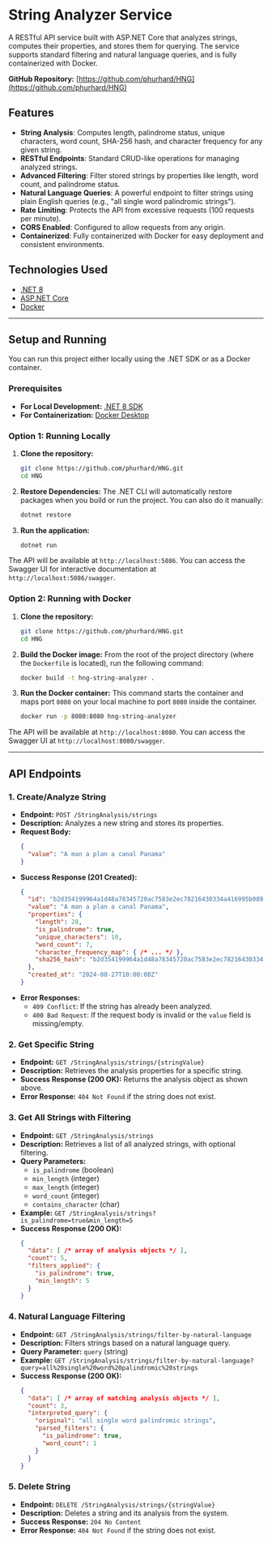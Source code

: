 # String Analyzer Service

A RESTful API service built with ASP.NET Core that analyzes strings, computes their properties, and stores them for querying. The service supports standard filtering and natural language queries, and is fully containerized with Docker.

**GitHub Repository:** [https://github.com/phurhard/HNG](https://github.com/phurhard/HNG)

## Features

-   **String Analysis**: Computes length, palindrome status, unique characters, word count, SHA-256 hash, and character frequency for any given string.
-   **RESTful Endpoints**: Standard CRUD-like operations for managing analyzed strings.
-   **Advanced Filtering**: Filter stored strings by properties like length, word count, and palindrome status.
-   **Natural Language Queries**: A powerful endpoint to filter strings using plain English queries (e.g., "all single word palindromic strings").
-   **Rate Limiting**: Protects the API from excessive requests (100 requests per minute).
-   **CORS Enabled**: Configured to allow requests from any origin.
-   **Containerized**: Fully containerized with Docker for easy deployment and consistent environments.

## Technologies Used

-   [.NET 8](https://dotnet.microsoft.com/en-us/download/dotnet/8.0)
-   [ASP.NET Core](https://dotnet.microsoft.com/apps/aspnet)
-   [Docker](https://www.docker.com/)

---

## Setup and Running

You can run this project either locally using the .NET SDK or as a Docker container.

### Prerequisites

-   **For Local Development:** [.NET 8 SDK](https://dotnet.microsoft.com/en-us/download/dotnet/8.0)
-   **For Containerization:** [Docker Desktop](https://www.docker.com/products/docker-desktop/)

### Option 1: Running Locally

1.  **Clone the repository:**
    ```sh
    git clone https://github.com/phurhard/HNG.git
    cd HNG
    ```

2.  **Restore Dependencies:**
    The .NET CLI will automatically restore packages when you build or run the project. You can also do it manually:
    ```sh
    dotnet restore
    ```

3.  **Run the application:**
    ```sh
    dotnet run
    ```

The API will be available at `http://localhost:5086`. You can access the Swagger UI for interactive documentation at `http://localhost:5086/swagger`.

### Option 2: Running with Docker

1.  **Clone the repository:**
    ```sh
    git clone https://github.com/phurhard/HNG.git
    cd HNG
    ```

2.  **Build the Docker image:**
    From the root of the project directory (where the `Dockerfile` is located), run the following command:
    ```sh
    docker build -t hng-string-analyzer .
    ```

3.  **Run the Docker container:**
    This command starts the container and maps port `8080` on your local machine to port `8080` inside the container.
    ```sh
    docker run -p 8080:8080 hng-string-analyzer
    ```

The API will be available at `http://localhost:8080`. You can access the Swagger UI at `http://localhost:8080/swagger`.

---

## API Endpoints

### 1. Create/Analyze String

-   **Endpoint:** `POST /StringAnalysis/strings`
-   **Description:** Analyzes a new string and stores its properties.
-   **Request Body:**
    ```json
    {
      "value": "A man a plan a canal Panama"
    }
    ```
-   **Success Response (201 Created):**
    ```json
    {
      "id": "b2d354199964a1d48a78345720ac7583e2ec78216430334a416995b08994f069",
      "value": "A man a plan a canal Panama",
      "properties": {
        "length": 28,
        "is_palindrome": true,
        "unique_characters": 10,
        "word_count": 7,
        "character_frequency_map": { /* ... */ },
        "sha256_hash": "b2d354199964a1d48a78345720ac7583e2ec78216430334a416995b08994f069"
      },
      "created_at": "2024-08-27T10:00:00Z"
    }
    ```
-   **Error Responses:**
    -   `409 Conflict`: If the string has already been analyzed.
    -   `400 Bad Request`: If the request body is invalid or the `value` field is missing/empty.

### 2. Get Specific String

-   **Endpoint:** `GET /StringAnalysis/strings/{stringValue}`
-   **Description:** Retrieves the analysis properties for a specific string.
-   **Success Response (200 OK):** Returns the analysis object as shown above.
-   **Error Response:** `404 Not Found` if the string does not exist.

### 3. Get All Strings with Filtering

-   **Endpoint:** `GET /StringAnalysis/strings`
-   **Description:** Retrieves a list of all analyzed strings, with optional filtering.
-   **Query Parameters:**
    -   `is_palindrome` (boolean)
    -   `min_length` (integer)
    -   `max_length` (integer)
    -   `word_count` (integer)
    -   `contains_character` (char)
-   **Example:** `GET /StringAnalysis/strings?is_palindrome=true&min_length=5`
-   **Success Response (200 OK):**
    ```json
    {
      "data": [ /* array of analysis objects */ ],
      "count": 5,
      "filters_applied": {
        "is_palindrome": true,
        "min_length": 5
      }
    }
    ```

### 4. Natural Language Filtering

-   **Endpoint:** `GET /StringAnalysis/strings/filter-by-natural-language`
-   **Description:** Filters strings based on a natural language query.
-   **Query Parameter:** `query` (string)
-   **Example:** `GET /StringAnalysis/strings/filter-by-natural-language?query=all%20single%20word%20palindromic%20strings`
-   **Success Response (200 OK):**
    ```json
    {
      "data": [ /* array of matching analysis objects */ ],
      "count": 3,
      "interpreted_query": {
        "original": "all single word palindromic strings",
        "parsed_filters": {
          "is_palindrome": true,
          "word_count": 1
        }
      }
    }
    ```

### 5. Delete String

-   **Endpoint:** `DELETE /StringAnalysis/strings/{stringValue}`
-   **Description:** Deletes a string and its analysis from the system.
-   **Success Response:** `204 No Content`
-   **Error Response:** `404 Not Found` if the string does not exist.